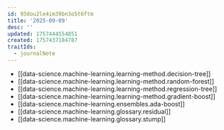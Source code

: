 ```yaml
---
id: 93dou2le4im39bn3o5t6ftm
title: '2025-09-09'
desc: ''
updated: 1757444554851
created: 1757437184787
traitIds:
  - journalNote
---
```


- [[data-science.machine-learning.learning-method.decision-tree]]
- [[data-science.machine-learning.learning-method.random-forest]]
- [[data-science.machine-learning.learning-method.regression-tree]]
- [[data-science.machine-learning.learning-method.gradient-boost]]
- [[data-science.machine-learning.ensembles.ada-boost]]
- [[data-science.machine-learning.glossary.residual]]
- [[data-science.machine-learning.glossary.stump]]
